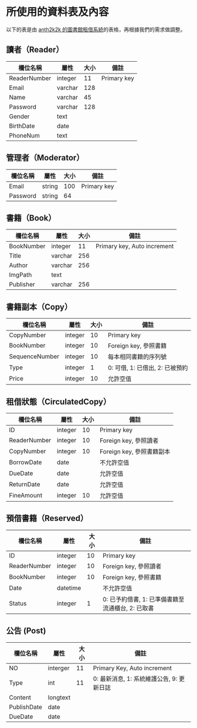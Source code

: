 # 所使用的資料表及內容

以下的表是由 [anth2k2k 的圖書館租借系統](https://github.com/anth2k2k/LibraryManagementSystem)的表格，再根據我們的需求做調整。

## 讀者（Reader）

| 欄位名稱     | 屬性    | 大小 | 備註        |
| ------------ | ------- | ---- | ----------- |
| ReaderNumber | integer | 11   | Primary key |
| Email        | varchar | 128  |             |
| Name         | varchar | 45   |             |
| Password     | varchar | 128  |             |
| Gender       | text    |      |             |
| BirthDate    | date    |      |             |
| PhoneNum     | text    |      |             |


## 管理者（Moderator）

| 欄位名稱 | 屬性   | 大小 | 備註        |
| -------- | ------ | ---- | ----------- |
| Email    | string | 100  | Primary key |
| Password | string | 64   |             |

## 書籍（Book）

| 欄位名稱   | 屬性    | 大小 | 備註                        |
| ---------- | ------- | ---- | --------------------------- |
| BookNumber | integer | 11   | Primary key, Auto increment |
| Title      | varchar | 256  |                             |
| Author     | varchar | 256  |                             |
| ImgPath    | text    |      |                             |
| Publisher  | varchar | 256  |                             |

## 書籍副本（Copy）

| 欄位名稱       | 屬性    | 大小 | 備註                            |
| -------------- | ------- | ---- | ------------------------------- |
| CopyNumber     | integer | 10   | Primary key                     |
| BookNumber     | integer | 10   | Foreign key, 參照書籍           |
| SequenceNumber | integer | 10   | 每本相同書籍的序列號            |
| Type           | integer | 1    | 0: 可借, 1: 已借出, 2: 已被預約 |
| Price          | integer | 10   | 允許空值                        |

## 租借狀態（CirculatedCopy）

| 欄位名稱     | 屬性    | 大小 | 備註                      |
| ------------ | ------- | ---- | ------------------------- |
| ID           | integer | 10   | Primary key               |
| ReaderNumber | integer | 10   | Foreign key, 參照讀者     |
| CopyNumber   | integer | 10   | Foreign key, 參照書籍副本 |
| BorrowDate   | date    |      | 不允許空值                |
| DueDate      | date    |      | 允許空值                  |
| ReturnDate   | date    |      | 允許空值                  |
| FineAmount   | integer | 10   | 允許空值                  |

## 預借書籍（Reserved）

| 欄位名稱     | 屬性     | 大小 | 備註                                               |
| ------------ | -------- | ---- | -------------------------------------------------- |
| ID           | integer  | 10   | Primary key                                        |
| ReaderNumber | integer  | 10   | Foreign key, 參照讀者                              |
| BookNumber   | integer  | 10   | Foreign key, 參照書籍                              |
| Date         | datetime |      | 不允許空值                                         |
| Status       | integer  | 1    | 0:  已予約借書, 1: 已準備書籍至流通櫃台, 2: 已取書 |

## 公告 (Post)

| 欄位名稱    | 屬性     | 大小 | 備註                                      |
| ----------- | -------- | ---- | ----------------------------------------- |
| NO          | interger | 11   | Primary Key, Auto increment               |
| Type        | int      | 11   | 0: 最新消息, 1: 系統維護公告, 9: 更新日誌 |
| Content     | longtext |      |                                           |
| PublishDate | date     |      |                                           |
| DueDate     | date     |      |                                           |


